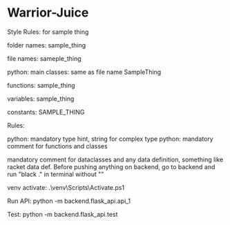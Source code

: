 # Warrior-Juice
Style Rules: for sample thing

folder names:
sample_thing

file names:
sameple_thing

python: main classes: same as file name
SampleThing

functions:
sample_thing

variables: 
sample_thing

constants:
SAMPLE_THING




Rules:

python: mandatory type hint, string for complex type
python: mandatory comment for functions and classes

mandatory comment for dataclasses and any data definition, something like racket data def.
Before pushing anything on backend, go to backend and run "black ." in terminal without ""

venv activate:
.\venv\Scripts\Activate.ps1

Run API:
python -m backend.flask_api.api_1

Test: 
python -m backend.flask_api.test
